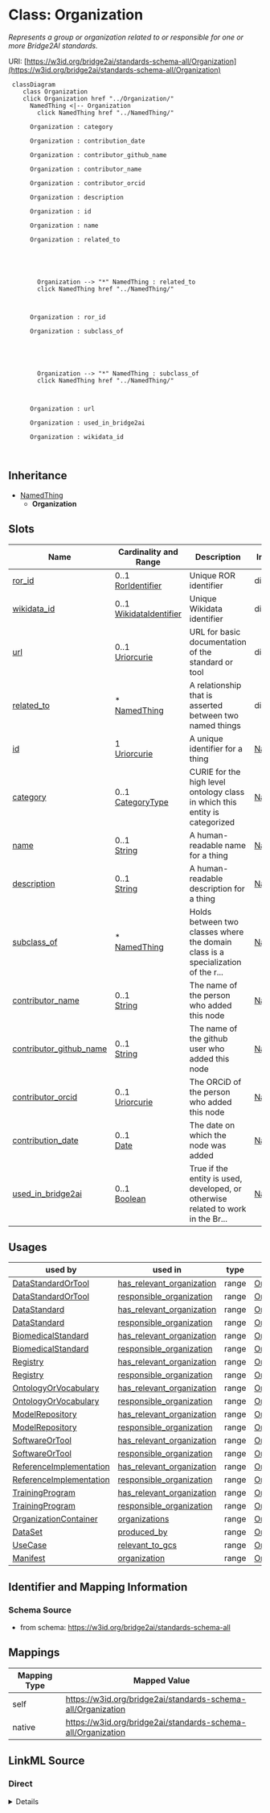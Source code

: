 

# Class: Organization 


_Represents a group or organization related to or responsible for one or more Bridge2AI standards._





URI: [https://w3id.org/bridge2ai/standards-schema-all/Organization](https://w3id.org/bridge2ai/standards-schema-all/Organization)





```mermaid
 classDiagram
    class Organization
    click Organization href "../Organization/"
      NamedThing <|-- Organization
        click NamedThing href "../NamedThing/"
      
      Organization : category
        
      Organization : contribution_date
        
      Organization : contributor_github_name
        
      Organization : contributor_name
        
      Organization : contributor_orcid
        
      Organization : description
        
      Organization : id
        
      Organization : name
        
      Organization : related_to
        
          
    
        
        
        Organization --> "*" NamedThing : related_to
        click NamedThing href "../NamedThing/"
    

        
      Organization : ror_id
        
      Organization : subclass_of
        
          
    
        
        
        Organization --> "*" NamedThing : subclass_of
        click NamedThing href "../NamedThing/"
    

        
      Organization : url
        
      Organization : used_in_bridge2ai
        
      Organization : wikidata_id
        
      
```





## Inheritance
* [NamedThing](NamedThing.md)
    * **Organization**



## Slots

| Name | Cardinality and Range | Description | Inheritance |
| ---  | --- | --- | --- |
| [ror_id](ror_id.md) | 0..1 <br/> [RorIdentifier](RorIdentifier.md) | Unique ROR identifier | direct |
| [wikidata_id](wikidata_id.md) | 0..1 <br/> [WikidataIdentifier](WikidataIdentifier.md) | Unique Wikidata identifier | direct |
| [url](url.md) | 0..1 <br/> [Uriorcurie](Uriorcurie.md) | URL for basic documentation of the standard or tool | direct |
| [related_to](related_to.md) | * <br/> [NamedThing](NamedThing.md) | A relationship that is asserted between two named things | direct |
| [id](id.md) | 1 <br/> [Uriorcurie](Uriorcurie.md) | A unique identifier for a thing | [NamedThing](NamedThing.md) |
| [category](category.md) | 0..1 <br/> [CategoryType](CategoryType.md) | CURIE for the high level ontology class in which this entity is categorized | [NamedThing](NamedThing.md) |
| [name](name.md) | 0..1 <br/> [String](String.md) | A human-readable name for a thing | [NamedThing](NamedThing.md) |
| [description](description.md) | 0..1 <br/> [String](String.md) | A human-readable description for a thing | [NamedThing](NamedThing.md) |
| [subclass_of](subclass_of.md) | * <br/> [NamedThing](NamedThing.md) | Holds between two classes where the domain class is a specialization of the r... | [NamedThing](NamedThing.md) |
| [contributor_name](contributor_name.md) | 0..1 <br/> [String](String.md) | The name of the person who added this node | [NamedThing](NamedThing.md) |
| [contributor_github_name](contributor_github_name.md) | 0..1 <br/> [String](String.md) | The name of the github user who added this node | [NamedThing](NamedThing.md) |
| [contributor_orcid](contributor_orcid.md) | 0..1 <br/> [Uriorcurie](Uriorcurie.md) | The ORCiD of the person who added this node | [NamedThing](NamedThing.md) |
| [contribution_date](contribution_date.md) | 0..1 <br/> [Date](Date.md) | The date on which the node was added | [NamedThing](NamedThing.md) |
| [used_in_bridge2ai](used_in_bridge2ai.md) | 0..1 <br/> [Boolean](Boolean.md) | True if the entity is used, developed, or otherwise related to work in the Br... | [NamedThing](NamedThing.md) |





## Usages

| used by | used in | type | used |
| ---  | --- | --- | --- |
| [DataStandardOrTool](DataStandardOrTool.md) | [has_relevant_organization](has_relevant_organization.md) | range | [Organization](Organization.md) |
| [DataStandardOrTool](DataStandardOrTool.md) | [responsible_organization](responsible_organization.md) | range | [Organization](Organization.md) |
| [DataStandard](DataStandard.md) | [has_relevant_organization](has_relevant_organization.md) | range | [Organization](Organization.md) |
| [DataStandard](DataStandard.md) | [responsible_organization](responsible_organization.md) | range | [Organization](Organization.md) |
| [BiomedicalStandard](BiomedicalStandard.md) | [has_relevant_organization](has_relevant_organization.md) | range | [Organization](Organization.md) |
| [BiomedicalStandard](BiomedicalStandard.md) | [responsible_organization](responsible_organization.md) | range | [Organization](Organization.md) |
| [Registry](Registry.md) | [has_relevant_organization](has_relevant_organization.md) | range | [Organization](Organization.md) |
| [Registry](Registry.md) | [responsible_organization](responsible_organization.md) | range | [Organization](Organization.md) |
| [OntologyOrVocabulary](OntologyOrVocabulary.md) | [has_relevant_organization](has_relevant_organization.md) | range | [Organization](Organization.md) |
| [OntologyOrVocabulary](OntologyOrVocabulary.md) | [responsible_organization](responsible_organization.md) | range | [Organization](Organization.md) |
| [ModelRepository](ModelRepository.md) | [has_relevant_organization](has_relevant_organization.md) | range | [Organization](Organization.md) |
| [ModelRepository](ModelRepository.md) | [responsible_organization](responsible_organization.md) | range | [Organization](Organization.md) |
| [SoftwareOrTool](SoftwareOrTool.md) | [has_relevant_organization](has_relevant_organization.md) | range | [Organization](Organization.md) |
| [SoftwareOrTool](SoftwareOrTool.md) | [responsible_organization](responsible_organization.md) | range | [Organization](Organization.md) |
| [ReferenceImplementation](ReferenceImplementation.md) | [has_relevant_organization](has_relevant_organization.md) | range | [Organization](Organization.md) |
| [ReferenceImplementation](ReferenceImplementation.md) | [responsible_organization](responsible_organization.md) | range | [Organization](Organization.md) |
| [TrainingProgram](TrainingProgram.md) | [has_relevant_organization](has_relevant_organization.md) | range | [Organization](Organization.md) |
| [TrainingProgram](TrainingProgram.md) | [responsible_organization](responsible_organization.md) | range | [Organization](Organization.md) |
| [OrganizationContainer](OrganizationContainer.md) | [organizations](organizations.md) | range | [Organization](Organization.md) |
| [DataSet](DataSet.md) | [produced_by](produced_by.md) | range | [Organization](Organization.md) |
| [UseCase](UseCase.md) | [relevant_to_gcs](relevant_to_gcs.md) | range | [Organization](Organization.md) |
| [Manifest](Manifest.md) | [organization](organization.md) | range | [Organization](Organization.md) |







## Identifier and Mapping Information






### Schema Source


* from schema: https://w3id.org/bridge2ai/standards-schema-all




## Mappings

| Mapping Type | Mapped Value |
| ---  | ---  |
| self | https://w3id.org/bridge2ai/standards-schema-all/Organization |
| native | https://w3id.org/bridge2ai/standards-schema-all/Organization |






## LinkML Source

<!-- TODO: investigate https://stackoverflow.com/questions/37606292/how-to-create-tabbed-code-blocks-in-mkdocs-or-sphinx -->

### Direct

<details>
```yaml
name: Organization
description: Represents a group or organization related to or responsible for one
  or more Bridge2AI standards.
from_schema: https://w3id.org/bridge2ai/standards-schema-all
is_a: NamedThing
slots:
- ror_id
- wikidata_id
- url
- related_to

```
</details>

### Induced

<details>
```yaml
name: Organization
description: Represents a group or organization related to or responsible for one
  or more Bridge2AI standards.
from_schema: https://w3id.org/bridge2ai/standards-schema-all
is_a: NamedThing
attributes:
  ror_id:
    name: ror_id
    description: Unique ROR identifier.
    examples:
    - value: ROR:02mp31p96
    from_schema: https://w3id.org/bridge2ai/standards-schema-all
    rank: 1000
    values_from:
    - ROR
    alias: ror_id
    owner: Organization
    domain_of:
    - Organization
    range: ror_identifier
  wikidata_id:
    name: wikidata_id
    description: Unique Wikidata identifier.
    examples:
    - value: WIKIDATA:Q282186
    from_schema: https://w3id.org/bridge2ai/standards-schema-all
    rank: 1000
    values_from:
    - WIKIDATA
    alias: wikidata_id
    owner: Organization
    domain_of:
    - Organization
    range: wikidata_identifier
  url:
    name: url
    description: URL for basic documentation of the standard or tool.
    from_schema: https://w3id.org/bridge2ai/standards-schema-all
    rank: 1000
    is_a: node_property
    domain: NamedThing
    alias: url
    owner: Organization
    domain_of:
    - DataStandardOrTool
    - Organization
    range: uriorcurie
  related_to:
    name: related_to
    description: A relationship that is asserted between two named things.
    from_schema: https://w3id.org/bridge2ai/standards-schema-all
    rank: 1000
    domain: NamedThing
    inherited: true
    alias: related_to
    owner: Organization
    domain_of:
    - NamedThing
    - Organization
    symmetric: true
    range: NamedThing
    multivalued: true
  id:
    name: id
    description: A unique identifier for a thing.
    from_schema: https://w3id.org/bridge2ai/standards-schema-all
    rank: 1000
    slot_uri: schema:identifier
    identifier: true
    alias: id
    owner: Organization
    domain_of:
    - NamedThing
    range: uriorcurie
    required: true
  category:
    name: category
    description: CURIE for the high level ontology class in which this entity is categorized.
      Corresponds to the label for the entity type class, e.g., "B2AI_STANDARD:DataStandard".
    from_schema: https://w3id.org/bridge2ai/standards-schema-all
    rank: 1000
    is_a: type
    domain: NamedThing
    designates_type: true
    alias: category
    owner: Organization
    domain_of:
    - NamedThing
    range: category_type
  name:
    name: name
    description: A human-readable name for a thing.
    from_schema: https://w3id.org/bridge2ai/standards-schema-all
    rank: 1000
    slot_uri: schema:name
    alias: name
    owner: Organization
    domain_of:
    - NamedThing
    range: string
  description:
    name: description
    description: A human-readable description for a thing.
    from_schema: https://w3id.org/bridge2ai/standards-schema-all
    rank: 1000
    slot_uri: schema:description
    alias: description
    owner: Organization
    domain_of:
    - NamedThing
    range: string
  subclass_of:
    name: subclass_of
    description: Holds between two classes where the domain class is a specialization
      of the range class.
    from_schema: https://w3id.org/bridge2ai/standards-schema-all
    exact_mappings:
    - rdfs:subClassOf
    - MESH:isa
    narrow_mappings:
    - rdfs:subPropertyOf
    rank: 1000
    is_a: related_to
    domain: NamedThing
    inherited: true
    alias: subclass_of
    owner: Organization
    domain_of:
    - NamedThing
    range: NamedThing
    multivalued: true
  contributor_name:
    name: contributor_name
    description: The name of the person who added this node.
    from_schema: https://w3id.org/bridge2ai/standards-schema-all
    rank: 1000
    is_a: node_property
    domain: NamedThing
    alias: contributor_name
    owner: Organization
    domain_of:
    - NamedThing
    range: string
  contributor_github_name:
    name: contributor_github_name
    description: The name of the github user who added this node.
    from_schema: https://w3id.org/bridge2ai/standards-schema-all
    rank: 1000
    is_a: node_property
    domain: NamedThing
    alias: contributor_github_name
    owner: Organization
    domain_of:
    - NamedThing
    range: string
  contributor_orcid:
    name: contributor_orcid
    description: The ORCiD of the person who added this node.
    examples:
    - value: ORCID:0000-0001-1234-5678
    from_schema: https://w3id.org/bridge2ai/standards-schema-all
    rank: 1000
    is_a: node_property
    domain: NamedThing
    alias: contributor_orcid
    owner: Organization
    domain_of:
    - NamedThing
    range: uriorcurie
  contribution_date:
    name: contribution_date
    description: The date on which the node was added.
    examples:
    - value: '2023-03-20'
    from_schema: https://w3id.org/bridge2ai/standards-schema-all
    rank: 1000
    is_a: node_property
    domain: NamedThing
    alias: contribution_date
    owner: Organization
    domain_of:
    - NamedThing
    range: date
  used_in_bridge2ai:
    name: used_in_bridge2ai
    description: True if the entity is used, developed, or otherwise related to work
      in the Bridge2AI consortium. If false, the entity is not explicitly related
      to Bridge2AI. If not specified, it is not known if the entity is related to
      Bridge2AI.
    from_schema: https://w3id.org/bridge2ai/standards-schema-all
    rank: 1000
    is_a: node_property
    domain: NamedThing
    alias: used_in_bridge2ai
    owner: Organization
    domain_of:
    - NamedThing
    range: boolean

```
</details>